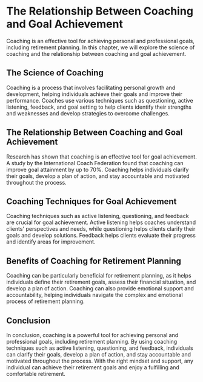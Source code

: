 The Relationship Between Coaching and Goal Achievement
========================================================================================================

Coaching is an effective tool for achieving personal and professional goals, including retirement planning. In this chapter, we will explore the science of coaching and the relationship between coaching and goal achievement.

The Science of Coaching
-----------------------

Coaching is a process that involves facilitating personal growth and development, helping individuals achieve their goals and improve their performance. Coaches use various techniques such as questioning, active listening, feedback, and goal setting to help clients identify their strengths and weaknesses and develop strategies to overcome challenges.

The Relationship Between Coaching and Goal Achievement
------------------------------------------------------

Research has shown that coaching is an effective tool for goal achievement. A study by the International Coach Federation found that coaching can improve goal attainment by up to 70%. Coaching helps individuals clarify their goals, develop a plan of action, and stay accountable and motivated throughout the process.

Coaching Techniques for Goal Achievement
----------------------------------------

Coaching techniques such as active listening, questioning, and feedback are crucial for goal achievement. Active listening helps coaches understand clients' perspectives and needs, while questioning helps clients clarify their goals and develop solutions. Feedback helps clients evaluate their progress and identify areas for improvement.

Benefits of Coaching for Retirement Planning
--------------------------------------------

Coaching can be particularly beneficial for retirement planning, as it helps individuals define their retirement goals, assess their financial situation, and develop a plan of action. Coaching can also provide emotional support and accountability, helping individuals navigate the complex and emotional process of retirement planning.

Conclusion
----------

In conclusion, coaching is a powerful tool for achieving personal and professional goals, including retirement planning. By using coaching techniques such as active listening, questioning, and feedback, individuals can clarify their goals, develop a plan of action, and stay accountable and motivated throughout the process. With the right mindset and support, any individual can achieve their retirement goals and enjoy a fulfilling and comfortable retirement.
